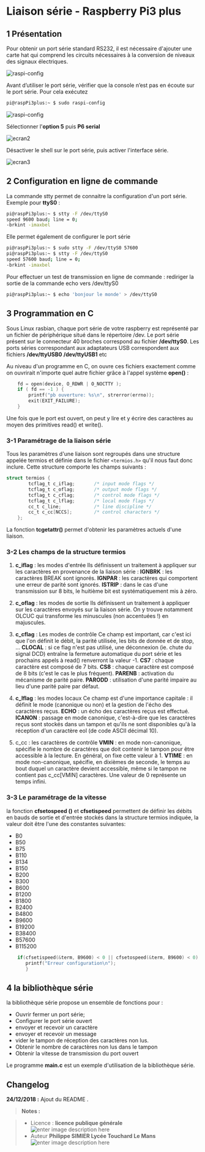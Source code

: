 ﻿# Liaison série - Raspberry Pi3 plus

## 1 Présentation
Pour obtenir un port série standard RS232, il est nécessaire d'ajouter une carte hat qui comprend les circuits nécessaires à la conversion de niveaux des signaux électriques.

 ![raspi-config ](/11_Liaison_serie/images/carte_hat_RS232.PNG)
 
Avant d’utiliser le port série, vérifier que la console n’est pas en écoute sur le port série. Pour cela exécutez
```bash
pi@raspPi3plus:~ $ sudo raspi-config
```
![raspi-config ](/11_Liaison_serie/images/raspi-config.PNG)

Sélectionner l'**option 5**  puis **P6 serial**

![ecran2 ](/11_Liaison_serie/images/ecran2.PNG)

Désactiver le shell sur le port série, puis activer l'interface série.

![ecran3 ](/11_Liaison_serie/images/ecran3.PNG)

## 2 Configuration en ligne de commande
La commande stty permet  de connaitre la configuration d'un port série.
Exemple pour **ttyS0** :
```bash
pi@raspPi3plus:~ $ stty -F /dev/ttyS0
speed 9600 baud; line = 0;
-brkint -imaxbel
```
Elle permet également de configurer le port série
```bash
pi@raspPi3plus:~ $ sudo stty -F /dev/ttyS0 57600
pi@raspPi3plus:~ $ stty -F /dev/ttyS0
speed 57600 baud; line = 0;
-brkint -imaxbel
```
Pour effectuer un test de transmission en ligne de commande : rediriger la sortie de la commande echo vers /dev/ttyS0
```bash
pi@raspPi3plus:~ $ echo 'bonjour le monde' > /dev/ttyS0
```
## 3 Programmation en C
Sous Linux rasbian, chaque port série de votre raspberry est représenté par un fichier de périphérique situé dans le répertoire /dev. Le port série présent sur le connecteur 40 broches correspond au fichier **/dev/ttyS0**.
Les ports séries correspondant aux adaptateurs USB correspondent aux fichiers **/dev/ttyUSB0** **/dev/ttyUSB1** etc

Au niveau d'un programme en C, on ouvre ces fichiers exactement comme on ouvrirait n'importe quel autre fichier grâce à l'appel système **open()** :

```C
    fd = open(device, O_RDWR | O_NOCTTY );
    if ( fd == -1 ) {
        printf("pb ouverture: %s\n", strerror(errno));
        exit(EXIT_FAILURE);
    }

```
Une fois que le port est ouvert, on peut y lire et y écrire des caractères au moyen des primitives read() et write().

### 3-1 Paramétrage de la liaison série
Tous les paramètres d'une liaison sont regroupés dans une structure appelée termios et définie dans le fichier `<termios.h>`  qu'il nous faut donc inclure.
Cette structure comporte les champs suivants :
```C
struct termios {
		tcflag_t c_iflag;		/* input mode flags */
		tcflag_t c_oflag;		/* output mode flags */
		tcflag_t c_cflag;		/* control mode flags */
		tcflag_t c_lflag;		/* local mode flags */
		cc_t c_line;			/* line discipline */
		cc_t c_cc[NCCS];		/* control characters */
	};
```
La fonction **tcgetattr()** permet d'obtenir les paramètres actuels d'une liaison. 

### 3-2 Les champs de la structure termios

 1. **c_iflag** : les modes d'entrée
Ils définissent un traitement à appliquer sur les caractères en provenance de la liaison série :
**IGNBRK** : les caractères BREAK sont ignorés.
**IGNPAR** : les caractères qui comportent une erreur de parité sont ignorés.
**ISTRIP** : dans le cas d'une transmission sur 8 bits, le huitième bit est systématiquement mis à zéro.

 2. **c_oflag** : les modes de sortie 
Ils définissent un traitement à appliquer sur les caractères envoyés sur la liaison série. On y trouve notamment OLCUC qui transforme les minuscules (non accentuées !) en majuscules.

 3. **c_cflag** : Les modes de contrôle Ce champ est important, car c'est ici que l'on définit le débit, la parité utilisée, les bits de donnée et de stop, ...
**CLOCAL** : si ce flag n'est pas utilisé, une déconnexion (ie. chute du signal DCD) entraîne la fermeture automatique du port série et les prochains appels à read() renverront la valeur -1. 
**CS7** : chaque caractère est composé de 7 bits.
**CS8** : chaque caractère est composé de 8 bits (c'est le cas le plus fréquent).
**PARENB** : activation du mécanisme de parité paire.
**PARODD** : utilisation d'une parité impaire au lieu d'une parité paire par défaut.

 4. **c_lflag** : les modes locaux
Ce champ est d'une importance capitale : il définit le mode (canonique ou non) et la gestion de l'écho des caractères reçus. 
**ECHO** : un écho des caractères reçus est effectué.
**ICANON** : passage en mode canonique, c'est-à-dire que les caractères reçus sont stockés dans un tampon et qu'ils ne sont disponibles qu'à la réception d'un caractère eol (de code ASCII décimal 10).

 5. c_cc : les caractères de contrôle 
 **VMIN** : en mode non-canonique, spécifie le nombre de caractéres que doit contenir le tampon pour être accessible à la lecture. En général, on fixe cette valeur à 1.
**VTIME** : en mode non-canonique, spécifie, en dixièmes de seconde, le temps au bout duquel un caractère devient accessible, même si le tampon ne contient pas c_cc[VMIN] caractères. Une valeur de 0 représente un temps infini.

### 3-3 Le paramétrage de la vitesse
la fonction **cfsetospeed ()** et  **cfsetispeed** permettent de définir les débits en bauds de sortie et d'entrée stockés dans la structure termios indiquée, la valeur doit être l'une des constantes suivantes: 

 - B0
 - B50
 - B75
 - B110
 - B134
 - B150
 - B200
 - B300
 - B600
 - B1200
 - B1800
 - B2400
 - B4800
 - B9600
 - B19200
 - B38400
 - B57600
 - B115200

```C
    if(cfsetispeed(&term, B9600) < 0 || cfsetospeed(&term, B9600) < 0) {
       printf("Erreur configuration\n");
       }

```
## 4 la bibliothèque série
la bibliothèque série propose un ensemble de fonctions pour :

 - Ouvrir fermer un port série;
 - Configurer le port série ouvert
 - envoyer et recevoir un caractère
 - envoyer et recevoir un message
 - vider le tampon de réception des caractères non lus.
 - Obtenir le nombre de caractères non lus dans le tampon
 - Obtenir la vitesse de transmission du port ouvert
 
Le programme **main.c** est un exemple d'utilisation de la bibliothèque série.


## Changelog

 **24/12/2018 :** Ajout du README . 
 
 
> **Notes :**


> - Licence : **licence publique générale** ![enter image description here](https://img.shields.io/badge/licence-GPL-green.svg)
> - Auteur **Philippe SIMIER Lycée Touchard Le Mans**
>  ![enter image description here](https://img.shields.io/badge/built-passing-green.svg)
<!-- TOOLBOX 

Génération des badges : https://shields.io/
Génération de ce fichier : https://stackedit.io/editor#



